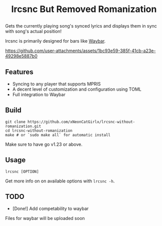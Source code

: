 # <p align="center">lrcsnc But Removed Romanization</p>
Gets the currently playing song's synced lyrics and displays them in sync with song's actual position!

lrcsnc is primarily designed for bars like [Waybar](https://github.com/Alexays/Waybar).

https://github.com/user-attachments/assets/1bc93e59-385f-41cb-a23e-49298e5887b0

## Features

- Syncing to any player that supports MPRIS
- A decent level of customization and configuration using TOML
- Full integration to Waybar

## Build
```
git clone https://github.com/xNeonCatGirlx/lrcsnc-without-romanization.git
cd lrcsnc-without-romanization
make # or `sudo make all` for automatic install
```
Make sure to have go v1.23 or above.

## Usage
```
lrcsnc [OPTION]
```
Get more info on on available options with `lrcsnc -h`.

## TODO
- [Done!] Add competability to waybar

Files for waybar will be uploaded soon
